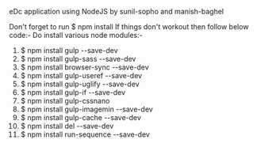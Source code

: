 eDc application using NodeJS by sunil-sopho and manish-baghel


Don't forget to run $ npm install
If things don't workout then follow below code:-
Do install various node modules:-
 1.  $ npm install gulp --save-dev
 2.  $ npm install gulp-sass --save-dev
 3.  $ npm install browser-sync --save-dev
 4.  $ npm install gulp-useref --save-dev
 5.  $ npm install gulp-uglify --save-dev 
 6.  $ npm install gulp-if --save-dev 
 7.  $ npm install gulp-cssnano
 8.  $ npm install gulp-imagemin --save-dev
 9.  $ npm install gulp-cache --save-dev
 10. $ npm install del --save-dev
 11. $ npm install run-sequence --save-dev